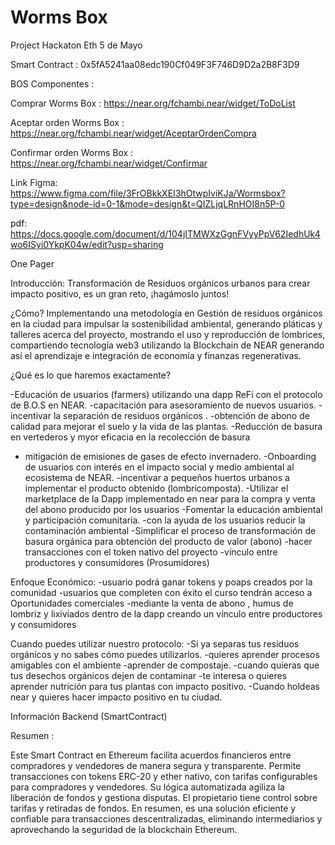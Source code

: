 # Worms Box
Project Hackaton Eth 5 de Mayo 

Smart Contract : 0x5fA5241aa08edc190Cf049F3F746D9D2a2B8F3D9

BOS Componentes : 

Comprar Worms Box : https://near.org/fchambi.near/widget/ToDoList

Aceptar orden Worms Box : https://near.org/fchambi.near/widget/AceptarOrdenCompra

Confirmar orden Worms Box : https://near.org/fchambi.near/widget/Confirmar


Link Figma: https://www.figma.com/file/3FrOBkkXEI3hOtwpIviKJa/Wormsbox?type=design&node-id=0-1&mode=design&t=QIZLjqLRnHOI8n5P-0

pdf: https://docs.google.com/document/d/104jITMWXzGgnFVyyPpV62IedhUk4wo6ISyi0YkpK04w/edit?usp=sharing

One Pager

Introducción:
Transformación de Residuos orgánicos urbanos para crear impacto positivo, es un gran reto, ¡hagámoslo juntos!

¿Cómo?
Implementando una metodología en Gestión de residuos orgánicos en la ciudad para impulsar la sostenibilidad ambiental, generando pláticas y talleres acerca del proyecto, mostrando el uso y reproducción de lombrices, compartiendo tecnología web3 utilizando la Blockchain de NEAR generando así el aprendizaje e integración de economía y finanzas regenerativas.

¿Qué es lo que haremos exactamente?

-Educación de usuarios (farmers) utilizando una dapp  ReFi con el protocolo de B.O.S en NEAR.
-capacitación para asesoramiento de nuevos usuarios.
-incentivar la separación de residuos orgánicos .
-obtención de abono de calidad para mejorar el suelo y la vida de las plantas.
-Reducción de basura en vertederos y myor eficacia en la recolección de basura 
- mitigación de emisiones de gases de efecto invernadero.
-Onboarding de usuarios con interés en el impacto social y medio ambiental al ecosistema de NEAR.
-incentivar a pequeños huertos urbanos a implementar el producto obtenido (lombricomposta).
-Utilizar el marketplace de la Dapp implementado en near para la compra y venta del abono producido por los usuarios 
-Fomentar  la educación ambiental y participación comunitaria.
-con la ayuda de los usuarios reducir la contaminación ambiental
-Simplificar el proceso de transformación de basura orgánica para obtención del producto de valor (abono)
-hacer transacciones con el token nativo del proyecto 
-vínculo entre productores y consumidores (Prosumidores)


Enfoque Económico:
-usuario podrá ganar tokens y poaps creados por la comunidad 
-usuarios que completen con éxito el curso tendrán acceso a  Oportunidades comerciales -mediante la venta de abono , humus de lombriz y lixiviados dentro de la dapp creando un vínculo entre productores y consumidores 

Cuando puedes utilizar nuestro protocolo:
-Si ya separas tus residuos orgánicos y no sabes cómo puedes utilizarlos.
-quieres aprender procesos amigables con el ambiente 
-aprender de compostaje.
-cuando quieras que tus desechos orgánicos dejen de contaminar 
-te interesa o quieres aprender nutrición para tus plantas con impacto positivo.
-Cuando holdeas near  y quieres hacer impacto positivo en tu ciudad.


Información Backend  (SmartContract)

Resumen : 

Este Smart Contract en Ethereum facilita acuerdos financieros entre compradores y vendedores de manera segura y transparente. Permite transacciones con tokens ERC-20 y ether nativo, con tarifas configurables para compradores y vendedores. Su lógica automatizada agiliza la liberación de fondos y gestiona disputas. El propietario tiene control sobre tarifas y retiradas de fondos. En resumen, es una solución eficiente y confiable para transacciones descentralizadas, eliminando intermediarios y aprovechando la seguridad de la blockchain Ethereum.



